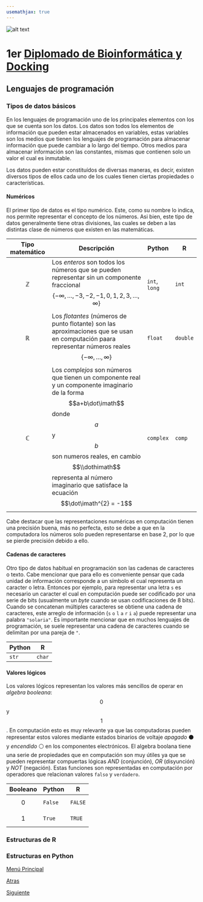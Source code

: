 ```yaml
---
usemathjax: true
---
```

![alt text](https://solariabiodata.com.mx/images/solaria_banner.png "Soluciones de Siguiente Generación")
# 1er [Diplomado de Bioinformática y Docking](./)

## Lenguajes de programación

### Tipos de datos básicos

En los lenguajes de programación uno de los principales elementos con los que se cuenta son los datos. Los datos son todos los elementos de información que pueden estar almacenados en variables, estas variables son los medios que tienen los lenguajes de programación para almacenar información que puede cambiar a lo largo del tiempo. Otros medios para almacenar información son las constantes, mismas que contienen solo un valor el cual es inmutable.

Los datos pueden estar constituídos de diversas maneras, es decir, existen diversos tipos de ellos cada uno de los cuales tienen ciertas propiedades o características.

#### Numéricos

El primer tipo de datos es el tipo numérico. Este, como su nombre lo indica, nos permite representar el concepto de los números. Asi bien, este tipo de datos generalmente tiene otras divisiones, las cuales se deben a las distintas clase de números que existen en las matemáticas.


| Tipo matemático | Descripción | Python | R |
|--|--|--|--|
| $$\mathbb{Z}$$ | Los _enteros_ son todos los números que se pueden representar sin un componente fraccional $$\{-\infty,\dots,-3,-2,-1,0,1,2,3,\dots,\infty\}$$ | `int`, `long` | `int` |  
| $$\mathbb{R}$$ | Los _flotantes_ (números de punto flotante) son las aproximaciones que se usan en computación paara representar números reales $$\{-\infty,\dots,\infty\}$$ | `float`  | `double` |  
| $$\mathbb{C}$$ | Los _complejos_ son números que tienen un componente real y un componente imaginario de la forma $$a+b\dot\imath$$ donde $$a$$ y $$b$$ son numeros reales, en cambio $$\\dothimath$$ representa al número imaginario que satisface la ecuación $$\dot\imath^{2} = -1$$ | `complex` | `comp` |  
  
Cabe destacar que las representaciones numéricas en computación tienen una precisión buena, más no perfecta, esto se debe a que en la computadora los números solo pueden representarse en base 2, por lo que se pierde precisión debido a ello.

#### Cadenas de caracteres

Otro tipo de datos habitual en programación son las cadenas de caracteres o texto. Cabe mencionar que para ello es conveniente pensar que cada unidad de información corresponde a un símbolo el cual representa un caracter o letra. Entonces por ejemplo, para representar una letra `s` es necesario un caracter el cual en computación puede ser codificado por una serie de bits (usualmente un _byte_ cuando se usan codificaciones de 8 bits). Cuando se concatenan múltiples caracteres se obtiene una cadena de caracteres, este arreglo de información (`s` `o` `l` `a` `r` `i` `a`) puede representar una palabra `"solaria"`. Es importante mencionar que en muchos lenguajes de programación, se suele representar una cadena de caracteres cuando se delimitan por una pareja de `"`.

| Python | R |
|--|--|
| `str` | `char` |

#### Valores lógicos

Los valores lógicos representan los valores más sencillos de operar en _algebra booleana_: $$0$$ y $$1$$. En computación esto es muy relevante ya que las computadoras pueden representar estos valores mediante estados binarios de voltaje _apagado_ ⚫ y _encendido_ ⚪ en los componentes electrónicos. El algebra boolana tiene una serie de propiedades que en computación son muy útiles ya que se pueden representar compuertas lógicas _AND_ (conjunción), _OR_ (disyunción) y _NOT_ (negación). Estas funciones son representadas en computación por operadores que relacionan valores `falso` y `verdadero`.

| Booleano | Python | R |
|--|--|--|
| $$0$$ | `False` | `FALSE` |
| $$1$$ | `True` | `TRUE` |

### Estructuras de R



### Estructuras en Python


[Menú Principal](./)

[Atras](./introduccion)

[Siguiente](#)

